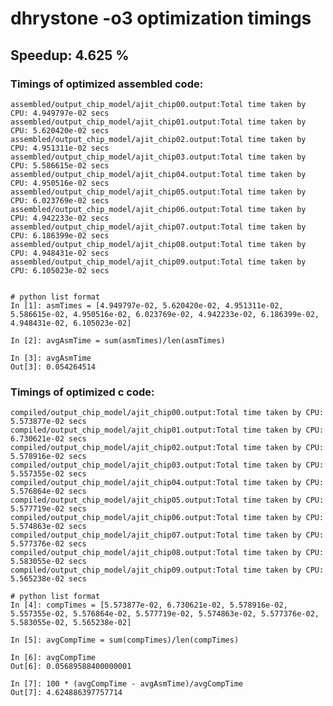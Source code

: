 dhrystone -o3 optimization timings
==================================

Speedup: 4.625 %
-----------------

### Timings of optimized assembled code:

    assembled/output_chip_model/ajit_chip00.output:Total time taken by CPU: 4.949797e-02 secs
    assembled/output_chip_model/ajit_chip01.output:Total time taken by CPU: 5.620420e-02 secs
    assembled/output_chip_model/ajit_chip02.output:Total time taken by CPU: 4.951311e-02 secs
    assembled/output_chip_model/ajit_chip03.output:Total time taken by CPU: 5.586615e-02 secs
    assembled/output_chip_model/ajit_chip04.output:Total time taken by CPU: 4.950516e-02 secs
    assembled/output_chip_model/ajit_chip05.output:Total time taken by CPU: 6.023769e-02 secs
    assembled/output_chip_model/ajit_chip06.output:Total time taken by CPU: 4.942233e-02 secs
    assembled/output_chip_model/ajit_chip07.output:Total time taken by CPU: 6.186399e-02 secs
    assembled/output_chip_model/ajit_chip08.output:Total time taken by CPU: 4.948431e-02 secs
    assembled/output_chip_model/ajit_chip09.output:Total time taken by CPU: 6.105023e-02 secs


    # python list format
    In [1]: asmTimes = [4.949797e-02, 5.620420e-02, 4.951311e-02, 5.586615e-02, 4.950516e-02, 6.023769e-02, 4.942233e-02, 6.186399e-02, 4.948431e-02, 6.105023e-02]

    In [2]: avgAsmTime = sum(asmTimes)/len(asmTimes)

    In [3]: avgAsmTime
    Out[3]: 0.054264514


### Timings of optimized c code:

    compiled/output_chip_model/ajit_chip00.output:Total time taken by CPU: 5.573877e-02 secs
    compiled/output_chip_model/ajit_chip01.output:Total time taken by CPU: 6.730621e-02 secs
    compiled/output_chip_model/ajit_chip02.output:Total time taken by CPU: 5.578916e-02 secs
    compiled/output_chip_model/ajit_chip03.output:Total time taken by CPU: 5.557355e-02 secs
    compiled/output_chip_model/ajit_chip04.output:Total time taken by CPU: 5.576864e-02 secs
    compiled/output_chip_model/ajit_chip05.output:Total time taken by CPU: 5.577719e-02 secs
    compiled/output_chip_model/ajit_chip06.output:Total time taken by CPU: 5.574863e-02 secs
    compiled/output_chip_model/ajit_chip07.output:Total time taken by CPU: 5.577376e-02 secs
    compiled/output_chip_model/ajit_chip08.output:Total time taken by CPU: 5.583055e-02 secs
    compiled/output_chip_model/ajit_chip09.output:Total time taken by CPU: 5.565238e-02 secs

    # python list format
    In [4]: compTimes = [5.573877e-02, 6.730621e-02, 5.578916e-02, 5.557355e-02, 5.576864e-02, 5.577719e-02, 5.574863e-02, 5.577376e-02, 5.583055e-02, 5.565238e-02]

    In [5]: avgCompTime = sum(compTimes)/len(compTimes)

    In [6]: avgCompTime
    Out[6]: 0.05689588400000001

    In [7]: 100 * (avgCompTime - avgAsmTime)/avgCompTime
    Out[7]: 4.624886397757714


